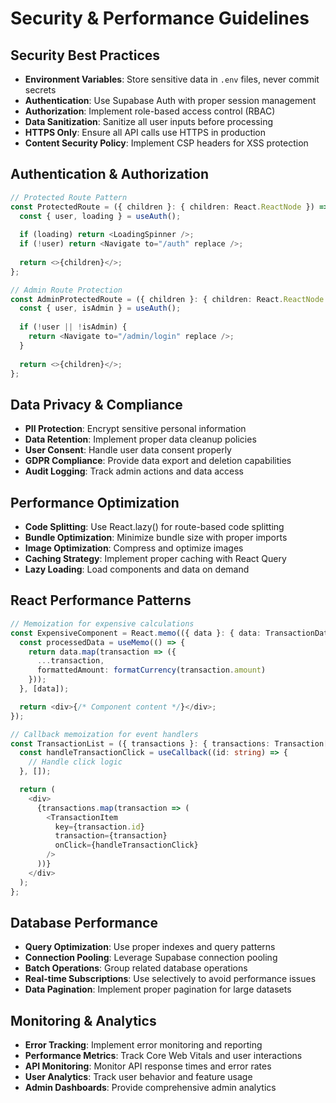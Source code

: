 # Security & Performance Guidelines

## Security Best Practices
- **Environment Variables**: Store sensitive data in `.env` files, never commit secrets
- **Authentication**: Use Supabase Auth with proper session management
- **Authorization**: Implement role-based access control (RBAC)
- **Data Sanitization**: Sanitize all user inputs before processing
- **HTTPS Only**: Ensure all API calls use HTTPS in production
- **Content Security Policy**: Implement CSP headers for XSS protection

## Authentication & Authorization
```typescript
// Protected Route Pattern
const ProtectedRoute = ({ children }: { children: React.ReactNode }) => {
  const { user, loading } = useAuth();
  
  if (loading) return <LoadingSpinner />;
  if (!user) return <Navigate to="/auth" replace />;
  
  return <>{children}</>;
};

// Admin Route Protection
const AdminProtectedRoute = ({ children }: { children: React.ReactNode }) => {
  const { user, isAdmin } = useAuth();
  
  if (!user || !isAdmin) {
    return <Navigate to="/admin/login" replace />;
  }
  
  return <>{children}</>;
};
```

## Data Privacy & Compliance
- **PII Protection**: Encrypt sensitive personal information
- **Data Retention**: Implement proper data cleanup policies
- **User Consent**: Handle user data consent properly
- **GDPR Compliance**: Provide data export and deletion capabilities
- **Audit Logging**: Track admin actions and data access

## Performance Optimization
- **Code Splitting**: Use React.lazy() for route-based code splitting
- **Bundle Optimization**: Minimize bundle size with proper imports
- **Image Optimization**: Compress and optimize images
- **Caching Strategy**: Implement proper caching with React Query
- **Lazy Loading**: Load components and data on demand

## React Performance Patterns
```typescript
// Memoization for expensive calculations
const ExpensiveComponent = React.memo(({ data }: { data: TransactionData[] }) => {
  const processedData = useMemo(() => {
    return data.map(transaction => ({
      ...transaction,
      formattedAmount: formatCurrency(transaction.amount)
    }));
  }, [data]);

  return <div>{/* Component content */}</div>;
});

// Callback memoization for event handlers
const TransactionList = ({ transactions }: { transactions: Transaction[] }) => {
  const handleTransactionClick = useCallback((id: string) => {
    // Handle click logic
  }, []);

  return (
    <div>
      {transactions.map(transaction => (
        <TransactionItem 
          key={transaction.id}
          transaction={transaction}
          onClick={handleTransactionClick}
        />
      ))}
    </div>
  );
};
```

## Database Performance
- **Query Optimization**: Use proper indexes and query patterns
- **Connection Pooling**: Leverage Supabase connection pooling
- **Batch Operations**: Group related database operations
- **Real-time Subscriptions**: Use selectively to avoid performance issues
- **Data Pagination**: Implement proper pagination for large datasets

## Monitoring & Analytics
- **Error Tracking**: Implement error monitoring and reporting
- **Performance Metrics**: Track Core Web Vitals and user interactions
- **API Monitoring**: Monitor API response times and error rates
- **User Analytics**: Track user behavior and feature usage
- **Admin Dashboards**: Provide comprehensive admin analytics